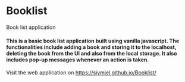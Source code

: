 # Booklist
Book list application
#### This is a basic book list application built using vanilla javascript. The functionalities include adding a book and storing it to the localhost, deleting the book from the UI and also from the local storage. It also includes pop-up messages whenever an action is taken.

Visit the web application on https://siymiel.github.io/Booklist/

